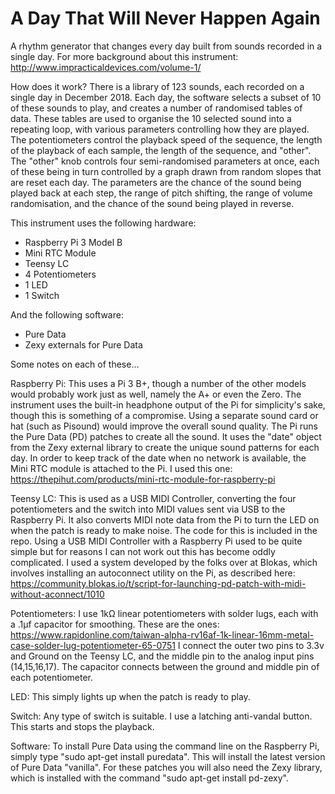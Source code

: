 # A Day That Will Never Happen Again
A rhythm generator that changes every day built from sounds recorded in a single day.
For more background about this instrument: http://www.impracticaldevices.com/volume-1/

How does it work?
There is a library of 123 sounds, each recorded on a single day in December 2018.
Each day, the software selects a subset of 10 of these sounds to play, and creates a number of randomised tables of data. These tables are used to organise the 10 selected sound into a repeating loop, with various parameters controlling how they are played. The potentiometers control the playback speed of the sequence, the length of the playback of each sample, the length of the sequence, and "other". The "other" knob controls four semi-randomised parameters at once, each of these being in turn controlled by a graph drawn from random slopes that are reset each day. The parameters are the chance of the sound being played back at each step, the range of pitch shifting, the range of volume randomisation, and the chance of the sound being played in reverse.

This instrument uses the following hardware:
- Raspberry Pi 3 Model B
- Mini RTC Module
- Teensy LC 
- 4 Potentiometers
- 1 LED
- 1 Switch

And the following software:
- Pure Data
- Zexy externals for Pure Data

Some notes on each of these...

Raspberry Pi:
This uses a Pi 3 B+, though a number of the other models would probably work just as well, namely the A+ or even the Zero. The instrument uses the built-in headphone output of the Pi for simplicity's sake, though this is something of a compromise. Using a separate sound card or hat (such as Pisound) would improve the overall sound quality.
The Pi runs the Pure Data (PD) patches to create all the sound. It uses the "date" object from the Zexy external library to create the unique sound patterns for each day.
In order to keep track of the date when no network is available, the Mini RTC module is attached to the Pi. I used this one:
https://thepihut.com/products/mini-rtc-module-for-raspberry-pi

Teensy LC:
This is used as a USB MIDI Controller, converting the four potentiometers and the switch into MIDI values sent via USB to the Raspberry Pi. It also converts MIDI note data from the Pi to turn the LED on when the patch is ready to make noise. The code for this is included in the repo.
Using a USB MIDI Controller with a Raspberry Pi used to be quite simple but for reasons I can not work out this has become oddly complicated. I used a system developed by the folks over at Blokas, which involves installing an autoconnect utility on the Pi, as described here: 
https://community.blokas.io/t/script-for-launching-pd-patch-with-midi-without-aconnect/1010

Potentiometers:
I use 1kΩ linear potentiometers with solder lugs, each with a .1µf capacitor for smoothing. These are the ones:
https://www.rapidonline.com/taiwan-alpha-rv16af-1k-linear-16mm-metal-case-solder-lug-potentiometer-65-0751
I connect the outer two pins to 3.3v and Ground on the Teensy LC, and the middle pin to the analog input pins (14,15,16,17).
The capacitor connects between the ground and middle pin of each potentiometer. 

LED:
This simply lights up when the patch is ready to play. 

Switch:
Any type of switch is suitable. I use a latching anti-vandal button. This starts and stops the playback.

Software:
To install Pure Data using the command line on the Raspberry Pi, simply type "sudo apt-get install puredata". This will install the latest version of Pure Data "vanilla". For these patches you will also need the Zexy library, which is installed with the command "sudo apt-get install pd-zexy".
